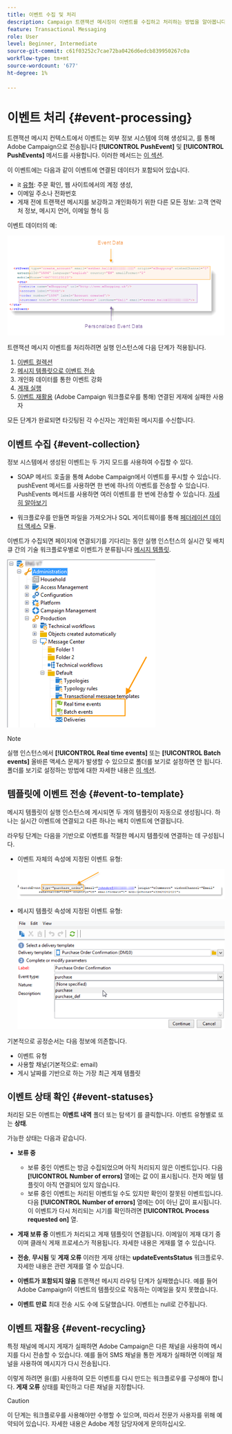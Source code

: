 ```yaml
---
title: 이벤트 수집 및 처리
description: Campaign 트랜잭션 메시징이 이벤트를 수집하고 처리하는 방법을 알아봅니다
feature: Transactional Messaging
role: User
level: Beginner, Intermediate
source-git-commit: c61f03252c7cae72ba0426d6edcb839950267c0a
workflow-type: tm+mt
source-wordcount: '677'
ht-degree: 1%

---
```



# 이벤트 처리 {#event-processing}

트랜잭션 메시지 컨텍스트에서 이벤트는 외부 정보 시스템에 의해 생성되고, 를 통해 Adobe Campaign으로 전송됩니다 **[!UICONTROL PushEvent]** 및 **[!UICONTROL PushEvents]** 메서드를 사용합니다. 이러한 메서드는 [이 섹션](event-description.md).

이 이벤트에는 다음과 같이 이벤트에 연결된 데이터가 포함되어 있습니다.

* it [유형](transactional.md#create-event-types): 주문 확인, 웹 사이트에서의 계정 생성,
* 이메일 주소나 전화번호
* 게재 전에 트랜잭션 메시지를 보강하고 개인화하기 위한 다른 모든 정보: 고객 연락처 정보, 메시지 언어, 이메일 형식 등

이벤트 데이터의 예:

![](assets/mc-event-request.png)

트랜잭션 메시지 이벤트를 처리하려면 실행 인스턴스에 다음 단계가 적용됩니다.

1. [이벤트 컬렉션](#event-collection)
1. [메시지 템플릿으로 이벤트 전송](#routing-towards-a-template)
1. 개인화 데이터를 통한 이벤트 강화
1. [게재 실행](delivery-execution.md)
1. [이벤트 재활용](#event-recycling) (Adobe Campaign 워크플로우를 통해) 연결된 게재에 실패한 사용자

모든 단계가 완료되면 타깃팅된 각 수신자는 개인화된 메시지를 수신합니다.

## 이벤트 수집 {#event-collection}

정보 시스템에서 생성된 이벤트는 두 가지 모드를 사용하여 수집할 수 있다.

* SOAP 메서드 호출을 통해 Adobe Campaign에서 이벤트를 푸시할 수 있습니다. pushEvent 메서드를 사용하면 한 번에 하나의 이벤트를 전송할 수 있습니다. PushEvents 메서드를 사용하면 여러 이벤트를 한 번에 전송할 수 있습니다. [자세히 알아보기](event-description.md)

* 워크플로우를 만들면 파일을 가져오거나 SQL 게이트웨이를 통해 [페더레이션 데이터 액세스](../connect/fda.md) 모듈.

이벤트가 수집되면 페이지에 연결되기를 기다리는 동안 실행 인스턴스의 실시간 및 배치 큐 간의 기술 워크플로우별로 이벤트가 분류됩니다 [메시지 템플릿](transactional-template.md).

![](assets/mc-event-queues.png)

>[!NOTE]
>
>실행 인스턴스에서 **[!UICONTROL Real time events]** 또는 **[!UICONTROL Batch events]** 올바른 액세스 문제가 발생할 수 있으므로 폴더를 보기로 설정하면 안 됩니다. 폴더를 보기로 설정하는 방법에 대한 자세한 내용은 [이 섹션](../audiences/folders-and-views.md#turn-a-folder-to-a-view).

## 템플릿에 이벤트 전송 {#event-to-template}

메시지 템플릿이 실행 인스턴스에 게시되면 두 개의 템플릿이 자동으로 생성됩니다. 하나는 실시간 이벤트에 연결되고 다른 하나는 배치 이벤트에 연결됩니다.

라우팅 단계는 다음을 기반으로 이벤트를 적절한 메시지 템플릿에 연결하는 데 구성됩니다.

* 이벤트 자체의 속성에 지정된 이벤트 유형:

   ![](assets/event-type-sample.png)

* 메시지 템플릿 속성에 지정된 이벤트 유형:

   ![](assets/event-type-select.png)

기본적으로 공정순서는 다음 정보에 의존합니다.

* 이벤트 유형
* 사용할 채널(기본적으로: email)
* 게시 날짜를 기반으로 하는 가장 최근 게재 템플릿

## 이벤트 상태 확인 {#event-statuses}

처리된 모든 이벤트는 **이벤트 내역** 폴더 또는 탐색기 를 클릭합니다. 이벤트 유형별로 또는 **상태**.

가능한 상태는 다음과 같습니다.

* **보류 중**

   * 보류 중인 이벤트는 방금 수집되었으며 아직 처리되지 않은 이벤트입니다. 다음 **[!UICONTROL Number of errors]** 열에는 값 0이 표시됩니다. 전자 메일 템플릿이 아직 연결되어 있지 않습니다.
   * 보류 중인 이벤트는 처리된 이벤트일 수도 있지만 확인이 잘못된 이벤트입니다. 다음 **[!UICONTROL Number of errors]** 열에는 0이 아닌 값이 표시됩니다. 이 이벤트가 다시 처리되는 시기를 확인하려면 **[!UICONTROL Process requested on]** 열.

* **게재 보류 중**
이벤트가 처리되고 게재 템플릿이 연결됩니다. 이메일이 게재 대기 중이며 클래식 게재 프로세스가 적용됩니다. 자세한 내용은 게재를 열 수 있습니다.
* **전송**, **무시됨** 및 **게재 오류**
이러한 게재 상태는 
**updateEventsStatus** 워크플로우. 자세한 내용은 관련 게재를 열 수 있습니다.
* **이벤트가 포함되지 않음**
트랜잭션 메시지 라우팅 단계가 실패했습니다. 예를 들어 Adobe Campaign이 이벤트의 템플릿으로 작동하는 이메일을 찾지 못했습니다.
* **이벤트 만료**
최대 전송 시도 수에 도달했습니다. 이벤트는 null로 간주됩니다.

## 이벤트 재활용 {#event-recycling}

특정 채널에 메시지 게재가 실패하면 Adobe Campaign은 다른 채널을 사용하여 메시지를 다시 전송할 수 있습니다. 예를 들어 SMS 채널을 통한 게재가 실패하면 이메일 채널을 사용하여 메시지가 다시 전송됩니다.

이렇게 하려면 을(를) 사용하여 모든 이벤트를 다시 만드는 워크플로우를 구성해야 합니다. **게재 오류** 상태를 확인하고 다른 채널을 지정합니다.

>[!CAUTION]
>
>이 단계는 워크플로우를 사용해야만 수행할 수 있으며, 따라서 전문가 사용자를 위해 예약되어 있습니다. 자세한 내용은 Adobe 계정 담당자에게 문의하십시오.



